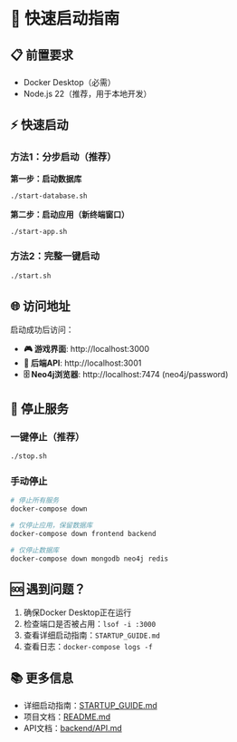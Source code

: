 # 🚀 快速启动指南

## 📋 前置要求
- Docker Desktop（必需）
- Node.js 22（推荐，用于本地开发）

## ⚡ 快速启动

### 方法1：分步启动（推荐）

**第一步：启动数据库**
```bash
./start-database.sh
```

**第二步：启动应用（新终端窗口）**
```bash
./start-app.sh
```

### 方法2：完整一键启动
```bash
./start.sh
```

## 🌐 访问地址

启动成功后访问：
- **🎮 游戏界面**: http://localhost:3000
- **🔧 后端API**: http://localhost:3001  
- **🗄️ Neo4j浏览器**: http://localhost:7474 (neo4j/password)

## 🛑 停止服务

### 一键停止（推荐）
```bash
./stop.sh
```

### 手动停止
```bash
# 停止所有服务
docker-compose down

# 仅停止应用，保留数据库
docker-compose down frontend backend

# 仅停止数据库
docker-compose down mongodb neo4j redis
```

## 🆘 遇到问题？

1. 确保Docker Desktop正在运行
2. 检查端口是否被占用：`lsof -i :3000`
3. 查看详细启动指南：`STARTUP_GUIDE.md`
4. 查看日志：`docker-compose logs -f`

## 📚 更多信息

- 详细启动指南：[STARTUP_GUIDE.md](./STARTUP_GUIDE.md)
- 项目文档：[README.md](./README.md)
- API文档：[backend/API.md](./backend/API.md)
